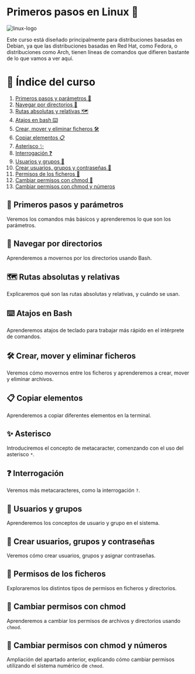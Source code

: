 # Primeros pasos en Linux 🐧

![linux-logo](https://github.com/user-attachments/assets/5fcb7316-e04b-44d0-a38c-b033ebacb89d)

Este curso está diseñado principalmente para distribuciones basadas en Debian, ya que las distribuciones basadas en Red Hat, como Fedora, o distribuciones como Arch, tienen líneas de comandos que difieren bastante de lo que vamos a ver aquí.

# 📖 Índice del curso

1. [Primeros pasos y parámetros 🚀](./1.Primeros_pasos_y_parámetros.md#1primeros-pasos-y-parámetros)
2. [Navegar por directorios 📂](./2.Navegar_por_directorios.md#2navegar-por-directorios)
3. [Rutas absolutas y relativas 🗺️](./3.Rutas_absolutas_y_relativas.md#rutas-absolutas-y-relativas)
4. [Atajos en bash ⌨️](./4.Atajos_en_bash.md#atajos-en-bash)
5. [Crear, mover y eliminar ficheros 🛠️](./5.Crear_mover_y_eliminar_ficheros.md#crear-mover-y-eliminar-ficheros)
6. [Copiar elementos 📋](./6.Copiar_elementos.md#copiar-elementos)
7. [Asterisco ✨](./7.Asterisco.md#asterisco)
8. [Interrogación ❓](./8.Interrogación.md#interrogación)
9. [Usuarios y grupos 👤](./9.Usuarios_y_grupos.md#usuarios-y-grupos)
10. [Crear usuarios, grupos y contraseñas 👥](./10.Crear_usuarios_grupos_y_contraseñas.md#crear-usuarios-grupos-y-contraseñas)
11. [Permisos de los ficheros 🔐](./11.Permisos_de_los_ficheros.md#permisos-de-los-ficheros)
12. [Cambiar permisos con chmod 🔧](./12.Cambiar_permisos_con_chmod.md#cambiar-permisos-con-chmod)
13. [Cambiar permisos con chmod y números](#cambiar-permisos-con-chmod-y-números)

## 🚀 Primeros pasos y parámetros

Veremos los comandos más básicos y aprenderemos lo que son los parámetros.

## 📂 Navegar por directorios

Aprenderemos a movernos por los directorios usando Bash.

## 🗺️ Rutas absolutas y relativas

Explicaremos qué son las rutas absolutas y relativas, y cuándo se usan.

## ⌨️ Atajos en Bash

Aprenderemos atajos de teclado para trabajar más rápido en el intérprete de comandos.

## 🛠️ Crear, mover y eliminar ficheros

Veremos cómo movernos entre los ficheros y aprenderemos a crear, mover y eliminar archivos.

## 📋 Copiar elementos

Aprenderemos a copiar diferentes elementos en la terminal.

## ✨ Asterisco

Introduciremos el concepto de metacaracter, comenzando con el uso del asterisco `*`.

## ❓ Interrogación

Veremos más metacaracteres, como la interrogación `?`.

## 👤 Usuarios y grupos

Aprenderemos los conceptos de usuario y grupo en el sistema.

## 👥 Crear usuarios, grupos y contraseñas

Veremos cómo crear usuarios, grupos y asignar contraseñas.

## 🔐 Permisos de los ficheros

Exploraremos los distintos tipos de permisos en ficheros y directorios.

## 🔧 Cambiar permisos con chmod

Aprenderemos a cambiar los permisos de archivos y directorios usando `chmod`.

## 🔢 Cambiar permisos con chmod y números

Ampliación del apartado anterior, explicando cómo cambiar permisos utilizando el sistema numérico de `chmod`.

